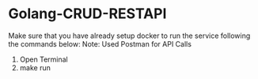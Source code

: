 # Golang-CRUD-RESTAPI

Make sure that you have already setup docker to run the service following the commands below:
Note: Used Postman for API Calls

1) Open Terminal
2) make run 

